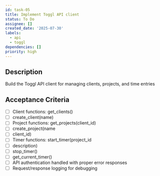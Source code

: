 ```yaml
---
id: task-05
title: Implement Toggl API client
status: To Do
assignee: []
created_date: '2025-07-30'
labels:
  - api
  - toggl
dependencies: []
priority: high
---
```


## Description

Build the Toggl API client for managing clients, projects, and time entries

## Acceptance Criteria

- [ ] Client functions: get_clients()
- [ ] create_client(name)
- [ ] Project functions: get_projects(client_id)
- [ ] create_project(name
- [ ] client_id)
- [ ] Timer functions: start_timer(project_id
- [ ] description)
- [ ] stop_timer()
- [ ] get_current_timer()
- [ ] API authentication handled with proper error responses
- [ ] Request/response logging for debugging
